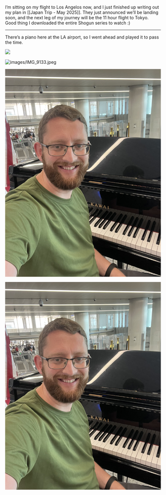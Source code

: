 
I’m sitting on my flight to Los Angelos now, and I just finished up writing out my plan in [[Japan Trip - May 2025]]. They just announced we’ll be landing soon, and the next leg of my journey will be the 11 hour flight to Tokyo. Good thing I downloaded the entire Shogun series to watch :) 

---

There’s a piano here at the LA airport, so I went ahead and played it to pass the time.



![](Images/IMG_9133.jpeg)


![images/IMG_9133.jpeg](images/IMG_9133.jpeg)

![IMG_9133](../../../docs/images/IMG_9133.jpeg)



![](../../../docs/images/IMG_9133.jpeg)

